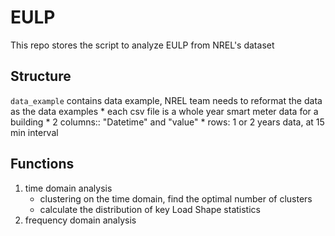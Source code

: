 # EULP
This repo stores the script to analyze EULP from NREL's dataset

## Structure

``data_example`` contains data example, NREL team needs to reformat the data as the data examples
    * each csv file is a whole year smart meter data for a building
    * 2 columns:: "Datetime" and "value"
    * rows: 1 or 2 years data, at 15 min interval


## Functions

1. time domain analysis
    * clustering on the time domain, find the optimal number of clusters
    * calculate the distribution of key Load Shape statistics
2. frequency domain analysis
